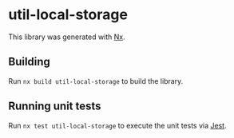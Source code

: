 # util-local-storage

This library was generated with [Nx](https://nx.dev).

## Building

Run `nx build util-local-storage` to build the library.

## Running unit tests

Run `nx test util-local-storage` to execute the unit tests via [Jest](https://jestjs.io).
